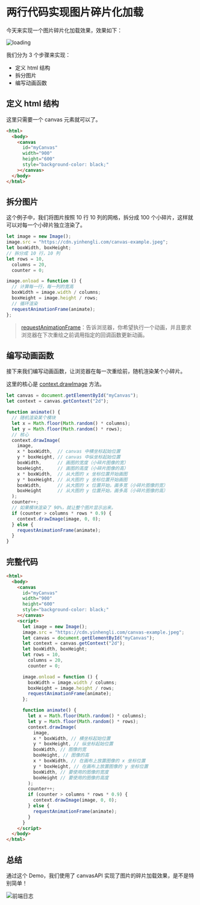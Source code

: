 # 两行代码实现图片碎片化加载

今天来实现一个图片碎片化加载效果，效果如下：

![loading](https://cdn.yinhengli.com/img-loading.gif)

我们分为 3 个步骤来实现：

- 定义 html 结构
- 拆分图片
- 编写动画函数

## 定义 html 结构

这里只需要一个 canvas 元素就可以了。

```html
<html>
  <body>
    <canvas
      id="myCanvas"
      width="900"
      height="600"
      style="background-color: black;"
    ></canvas>
  </body>
</html>
```

## 拆分图片

这个例子中，我们将图片按照 10 行 10 列的网格，拆分成 100 个小碎片，这样就可以对每一个小碎片独立渲染了。

```js
let image = new Image();
image.src = "https://cdn.yinhengli.com/canvas-example.jpeg";
let boxWidth, boxHeight;
// 拆分成 10 行，10 列
let rows = 10,
  columns = 20,
  counter = 0;

image.onload = function () {
  // 计算每一行，每一列的宽高
  boxWidth = image.width / columns;
  boxHeight = image.height / rows;
  // 循环渲染
  requestAnimationFrame(animate);
};
```

> [requestAnimationFrame](https://developer.mozilla.org/zh-CN/docs/Web/API/Window/requestAnimationFrame)：告诉浏览器，你希望执行一个动画，并且要求浏览器在下次重绘之前调用指定的回调函数更新动画。

## 编写动画函数

接下来我们编写动画函数，让浏览器在每一次重绘前，随机渲染某个小碎片。

这里的核心是 [context.drawImage](https://developer.mozilla.org/zh-CN/docs/Web/API/CanvasRenderingContext2D/drawImage) 方法。

```js
let canvas = document.getElementById("myCanvas");
let context = canvas.getContext("2d");

function animate() {
  // 随机渲染某个模块
  let x = Math.floor(Math.random() * columns);
  let y = Math.floor(Math.random() * rows);
  // 核心
  context.drawImage(
    image,
    x * boxWidth,  // canvas 中横坐标起始位置
    y * boxHeight, // canvas 中纵坐标起始位置
    boxWidth,      // 画图的宽度（小碎片图像的宽）
    boxHeight,     // 画图的高度（小碎片图像的高）
    x * boxWidth,  // 从大图的 x 坐标位置开始画图
    y * boxHeight, // 从大图的 y 坐标位置开始画图
    boxWidth,      // 从大图的 x 位置开始，画多宽（小碎片图像的宽）
    boxHeight      // 从大图的 y 位置开始，画多高（小碎片图像的高）
  );
  counter++;
  // 如果模块渲染了 90%，就让整个图片显示出来。
  if (counter > columns * rows * 0.9) {
    context.drawImage(image, 0, 0);
  } else {
    requestAnimationFrame(animate);
  }
}
```

## 完整代码

```html
<html>
  <body>
    <canvas
      id="myCanvas"
      width="900"
      height="600"
      style="background-color: black;"
    ></canvas>
    <script>
      let image = new Image();
      image.src = "https://cdn.yinhengli.com/canvas-example.jpeg";
      let canvas = document.getElementById("myCanvas");
      let context = canvas.getContext("2d");
      let boxWidth, boxHeight;
      let rows = 10,
        columns = 20,
        counter = 0;

      image.onload = function () {
        boxWidth = image.width / columns;
        boxHeight = image.height / rows;
        requestAnimationFrame(animate);
      };

      function animate() {
        let x = Math.floor(Math.random() * columns);
        let y = Math.floor(Math.random() * rows);
        context.drawImage(
          image,
          x * boxWidth, // 横坐标起始位置
          y * boxHeight, // 纵坐标起始位置
          boxWidth, // 图像的宽
          boxHeight, // 图像的高
          x * boxWidth, // 在画布上放置图像的 x 坐标位置
          y * boxHeight, // 在画布上放置图像的 y 坐标位置
          boxWidth, // 要使用的图像的宽度
          boxHeight // 要使用的图像的高度
        );
        counter++;
        if (counter > columns * rows * 0.9) {
          context.drawImage(image, 0, 0);
        } else {
          requestAnimationFrame(animate);
        }
      }
    </script>
  </body>
</html>
```

## 总结

通过这个 Demo，我们使用了 canvasAPI 实现了图片的碎片加载效果，是不是特别简单！

![前端日志](https://cdn.yinhengli.com/qianduanrizhi.png)
